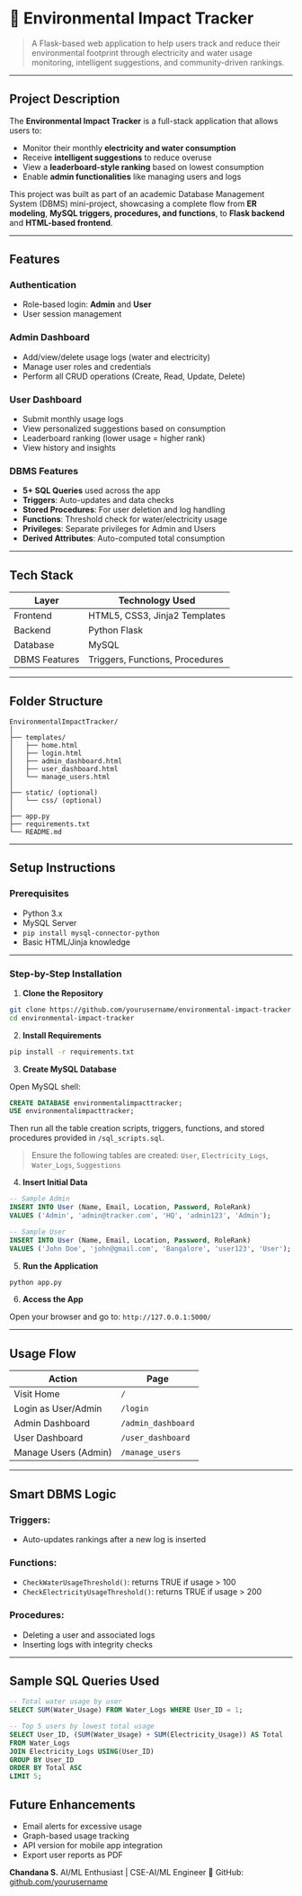# 🌱 Environmental Impact Tracker

> A Flask-based web application to help users track and reduce their environmental footprint through electricity and water usage monitoring, intelligent suggestions, and community-driven rankings.

---

##  Project Description

The **Environmental Impact Tracker** is a full-stack application that allows users to:

* Monitor their monthly **electricity and water consumption**
* Receive **intelligent suggestions** to reduce overuse
* View a **leaderboard-style ranking** based on lowest consumption
* Enable **admin functionalities** like managing users and logs

This project was built as part of an academic Database Management System (DBMS) mini-project, showcasing a complete flow from **ER modeling**, **MySQL triggers, procedures, and functions**, to **Flask backend** and **HTML-based frontend**.

---

##  Features

### Authentication

* Role-based login: **Admin** and **User**
* User session management

###  Admin Dashboard

* Add/view/delete usage logs (water and electricity)
* Manage user roles and credentials
* Perform all CRUD operations (Create, Read, Update, Delete)

###  User Dashboard

* Submit monthly usage logs
* View personalized suggestions based on consumption
* Leaderboard ranking (lower usage = higher rank)
* View history and insights

### DBMS Features

* **5+ SQL Queries** used across the app
* **Triggers**: Auto-updates and data checks
* **Stored Procedures**: For user deletion and log handling
* **Functions**: Threshold check for water/electricity usage
* **Privileges**: Separate privileges for Admin and Users
* **Derived Attributes**: Auto-computed total consumption

---

## Tech Stack

| Layer         | Technology Used                 |
| ------------- | ------------------------------- |
| Frontend      | HTML5, CSS3, Jinja2 Templates   |
| Backend       | Python Flask                    |
| Database      | MySQL                           |
| DBMS Features | Triggers, Functions, Procedures |

---

## Folder Structure

```
EnvironmentalImpactTracker/
│
├── templates/
│   ├── home.html
│   ├── login.html
│   ├── admin_dashboard.html
│   ├── user_dashboard.html
│   └── manage_users.html
│
├── static/ (optional)
│   └── css/ (optional)
│
├── app.py
├── requirements.txt
└── README.md
```

---

## Setup Instructions

###  Prerequisites

* Python 3.x
* MySQL Server
* `pip install mysql-connector-python`
* Basic HTML/Jinja knowledge

---

###  Step-by-Step Installation

1. **Clone the Repository**

```bash
git clone https://github.com/yourusername/environmental-impact-tracker.git
cd environmental-impact-tracker
```

2. **Install Requirements**

```bash
pip install -r requirements.txt
```

3. **Create MySQL Database**

Open MySQL shell:

```sql
CREATE DATABASE environmentalimpacttracker;
USE environmentalimpacttracker;
```

Then run all the table creation scripts, triggers, functions, and stored procedures provided in `/sql_scripts.sql`.

>  Ensure the following tables are created: `User`, `Electricity_Logs`, `Water_Logs`, `Suggestions`

4. **Insert Initial Data**

```sql
-- Sample Admin
INSERT INTO User (Name, Email, Location, Password, RoleRank)
VALUES ('Admin', 'admin@tracker.com', 'HQ', 'admin123', 'Admin');

-- Sample User
INSERT INTO User (Name, Email, Location, Password, RoleRank)
VALUES ('John Doe', 'john@gmail.com', 'Bangalore', 'user123', 'User');
```

5. **Run the Application**

```bash
python app.py
```

6. **Access the App**

Open your browser and go to:
`http://127.0.0.1:5000/`

---

##  Usage Flow

| Action               | Page               |
| -------------------- | ------------------ |
| Visit Home           | `/`                |
| Login as User/Admin  | `/login`           |
| Admin Dashboard      | `/admin_dashboard` |
| User Dashboard       | `/user_dashboard`  |
| Manage Users (Admin) | `/manage_users`    |

---

##  Smart DBMS Logic

###  Triggers:

* Auto-updates rankings after a new log is inserted

###  Functions:

* `CheckWaterUsageThreshold()`: returns TRUE if usage > 100
* `CheckElectricityUsageThreshold()`: returns TRUE if usage > 200

###  Procedures:

* Deleting a user and associated logs
* Inserting logs with integrity checks

---

##  Sample SQL Queries Used

```sql
-- Total water usage by user
SELECT SUM(Water_Usage) FROM Water_Logs WHERE User_ID = 1;

-- Top 5 users by lowest total usage
SELECT User_ID, (SUM(Water_Usage) + SUM(Electricity_Usage)) AS Total
FROM Water_Logs
JOIN Electricity_Logs USING(User_ID)
GROUP BY User_ID
ORDER BY Total ASC
LIMIT 5;
```

##  Future Enhancements

* Email alerts for excessive usage
* Graph-based usage tracking
* API version for mobile app integration
* Export user reports as PDF


**Chandana S.**
AI/ML Enthusiast | CSE-AI/ML Engineer
🔗 GitHub: [github.com/yourusername](https://github.com/CHANDANASHIVARUDRAPPA)


